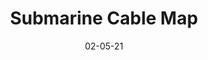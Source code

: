 ---
date: 02-05-21
id: 21
path: Links
tags: []
title: Submarine Cable Map
type: bookmark
url: https://www.submarinecablemap.com/
---